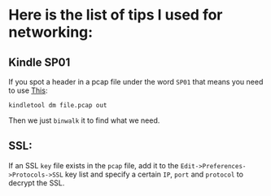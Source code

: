 # Here is the list of tips I used for networking:

## Kindle SP01
If you spot a header in a pcap file under the word `SP01` that means you need to use [This](https://github.com/NiLuJe/KindleTool):
```
kindletool dm file.pcap out
```
Then we just `binwalk` it to find what we need.

## SSL:

If an SSL `key` file exists in the `pcap` file, add it to the `Edit->Preferences->Protocols->SSL` key list and specify a certain `IP`, `port` and `protocol` to decrypt the SSL.
